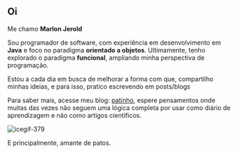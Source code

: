 ## Oi

Me chamo **Marlon Jerold**

Sou programador de software, com experiência em desenvolvimento em **Java** e foco no paradigma **orientado a objetos**. Ultimamente, tenho explorado o paradigma **funcional**, ampliando minha perspectiva de programação. 

Estou a cada dia em busca de melhorar a forma com que, compartilho minhas ideias, e para isso, pratico escrevendo em posts/blogs

Para saber mais, acesse meu blog: [patinho](https://patinho.tech/), espere pensamentos onde muitas das vezes não seguem uma lógica completa por usar como diário de aprendizagem e não como artigos cientificos.

![icegif-379](https://github.com/user-attachments/assets/6376bfd7-b784-4c78-93b8-dfb8d2b89eed)

E principalmente, amante de patos.

